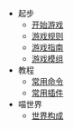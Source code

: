 <!-- docs/_sidebar.md -->
    
- 起步
    - [开始游戏](/)
    - [游戏规则](rules)
    - [游戏指南](wiki/)
    - [游戏模组](mod/)
- 教程
    - [常用命令](cmd/)
    - [常用插件](plugins/)
- 喵世界
    - [世界构成](world/)
